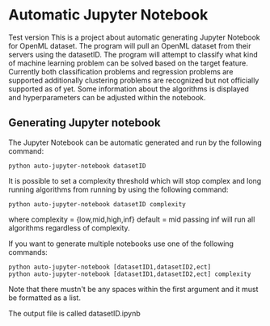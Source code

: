 # Automatic Jupyter Notebook

Test version
This is a project about automatic generating Jupyter Notebook for OpenML dataset.
The program will pull an OpenML dataset from their servers using the datasetID.
The program will attempt to classify what kind of machine learning problem can be solved based on the target feature.
Currently both classification problems and regression problems are supported additionally clustering problems are recognized but not officially supported as of yet.
Some information about the algorithms is displayed and hyperparameters can be adjusted within the notebook.

## Generating Jupyter notebook
The Jupyter Notebook can be automatic generated and run by the following command:
```
python auto-jupyter-notebook datasetID
```
It is possible to set a complexity threshold which will stop complex and long running algorithms from running by using the following command:
```
python auto-jupyter-notebook datasetID complexity
```
where complexity = {low,mid,high,inf} default = mid
passing inf will run all algorithms regardless of complexity.

If you want to generate multiple notebooks use one of the following commands:
```
python auto-jupyter-notebook [datasetID1,datasetID2,ect] 
python auto-jupyter-notebook [datasetID1,datasetID2,ect] complexity
```
Note that there mustn't be any spaces within the first argument and it must be formatted as a list.

The output file is called datasetID.ipynb 

